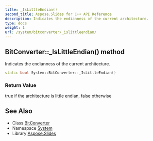 ```yaml
---
title: _IsLittleEndian()
second_title: Aspose.Slides for C++ API Reference
description: Indicates the endianness of the current architecture.
type: docs
weight: 1
url: /system/bitconverter/_islittleendian/
---
```

## BitConverter::_IsLittleEndian() method


Indicates the endianness of the current architecture.

```cpp
static bool System::BitConverter::_IsLittleEndian()
```


### Return Value

true if the architecture is little endian, false otherwise

## See Also

* Class [BitConverter](../)
* Namespace [System](../../)
* Library [Aspose.Slides](../../../)
